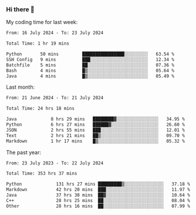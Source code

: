 ### Hi there 👋

My coding time for last week:

<!--START_SECTION:week-->

```txt
From: 16 July 2024 - To: 23 July 2024

Total Time: 1 hr 19 mins

Python       50 mins         ████████████████░░░░░░░░░   63.54 %
SSH Config   9 mins          ███░░░░░░░░░░░░░░░░░░░░░░   12.34 %
Batchfile    5 mins          ██░░░░░░░░░░░░░░░░░░░░░░░   07.36 %
Bash         4 mins          █▒░░░░░░░░░░░░░░░░░░░░░░░   05.64 %
Java         4 mins          █▒░░░░░░░░░░░░░░░░░░░░░░░   05.49 %
```

<!--END_SECTION:week-->

Last month:

<!--START_SECTION:month-->

```txt
From: 21 June 2024 - To: 21 July 2024

Total Time: 24 hrs 18 mins

Java             8 hrs 29 mins   ████████▓░░░░░░░░░░░░░░░░   34.95 %
Python           6 hrs 27 mins   ██████▓░░░░░░░░░░░░░░░░░░   26.60 %
JSON             2 hrs 55 mins   ███░░░░░░░░░░░░░░░░░░░░░░   12.01 %
Text             2 hrs 21 mins   ██▒░░░░░░░░░░░░░░░░░░░░░░   09.70 %
Markdown         1 hr 17 mins    █▒░░░░░░░░░░░░░░░░░░░░░░░   05.32 %
```

<!--END_SECTION:month-->

The past year:

<!--START_SECTION:year-->

```txt
From: 23 July 2023 - To: 22 July 2024

Total Time: 353 hrs 37 mins

Python             131 hrs 27 mins █████████▒░░░░░░░░░░░░░░░   37.18 %
Markdown           42 hrs 20 mins  ███░░░░░░░░░░░░░░░░░░░░░░   11.97 %
Java               37 hrs 38 mins  ██▓░░░░░░░░░░░░░░░░░░░░░░   10.64 %
C++                28 hrs 25 mins  ██░░░░░░░░░░░░░░░░░░░░░░░   08.04 %
Other              28 hrs 16 mins  ██░░░░░░░░░░░░░░░░░░░░░░░   07.99 %
```

<!--END_SECTION:year-->
